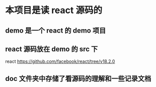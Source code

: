 # 本项目是读 react 源码的

## demo 是一个 react 的 demo 项目

## react 源码放在 demo 的 src 下

react https://github.com/facebook/react/tree/v18.2.0

## doc 文件夹中存储了看源码的理解和一些记录文档
